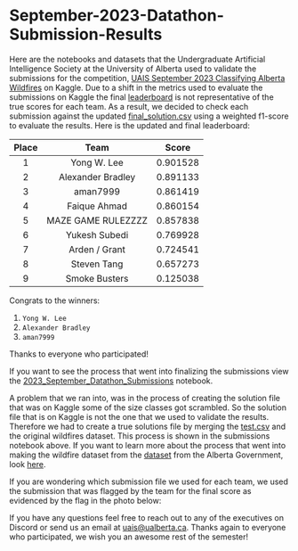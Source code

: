 # September-2023-Datathon-Submission-Results
Here are the notebooks and datasets that the Undergraduate Artificial Intelligence Society at the University of Alberta used to validate the submissions for the competition, [UAIS September 2023 Classifying Alberta Wildfires](https://www.kaggle.com/competitions/uais-september-2023-classifying-alberta-wildfires/overview) on Kaggle. Due to a shift in the metrics used to evaluate the submissions on Kaggle the final [leaderboard](https://www.kaggle.com/competitions/uais-september-2023-classifying-alberta-wildfires/leaderboard) is not representative of the true scores for each team. As a result, we decided to check each submission against the updated [final_solution.csv](https://github.com/UndergraduateArtificialIntelligenceClub/September-2023-Datathon-Submission-Results/blob/main/data/final_solutions.csv) using a weighted f1-score to evaluate the results. Here is the updated and final leaderboard: 


| Place  | Team  | Score |
| :---:  | :---: | :---: |
| 1 | Yong W. Lee | 0.901528 |
| 2 | Alexander Bradley | 0.891133 |
| 3 | aman7999  |  0.861419 | 
| 4 | Faique Ahmad | 0.860154 | 
| 5 | MAZE GAME RULEZZZZ | 0.857838 |
| 6 |  Yukesh Subedi | 0.769928 |
| 7 | Arden / Grant | 0.724541 |
| 8 | Steven Tang | 0.657273 | 
| 9 | Smoke Busters | 0.125038 |


Congrats to the winners: 
1. `Yong W. Lee`
2. `Alexander Bradley`
3. `aman7999`


Thanks to everyone who participated!

If you want to see the process that went into finalizing the submissions view the [2023_September_Datathon_Submissions](https://github.com/UndergraduateArtificialIntelligenceClub/September-2023-Datathon-Submission-Results/blob/main/code/2023_September_Datathon_Submissions.ipynb) notebook.

A problem that we ran into, was in the process of creating the solution file that was on Kaggle some of the size classes got scrambled. So the solution file that is on Kaggle is not the one that we used to validate the results. Therefore we had to create a true solutions file by merging the [test.csv](https://github.com/UndergraduateArtificialIntelligenceClub/September-2023-Datathon-Submission-Results/blob/main/data/test.csv) and the original wildfires dataset. This process is shown in the submissions notebook above. If you want to learn more about the process that went into making the wildfire dataset from the [dataset](https://open.alberta.ca/opendata/wildfire-data) from the Alberta Government, look [here](https://github.com/UndergraduateArtificialIntelligenceClub/September-2023-Datathon-Submission-Results/blob/main/code/creating_a_wildfire_database_for_the_datathon.ipynb). 


If you are wondering which submission file we used for each team, we used the submission that was flagged by the team for the final score as evidenced by the flag in the photo below: 



If you have any questions feel free to reach out to any of the executives on Discord or send us an email at uais@ualberta.ca.
Thanks again to everyone who participated, we wish you an awesome rest of the semester! 

